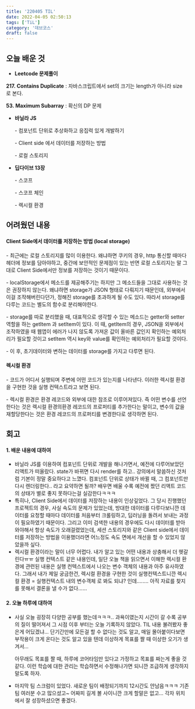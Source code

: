 ```yaml
---
title: '220405 TIL'
date: 2022-04-05 02:50:13
tags: ['TiL']
category: '데브코스'
draft: false
---
```


## 오늘 배운 것

- **Leetcode 문제풀이**

**217. Contains Duplicate** : 자바스크립트에서 set의 크기는 length가 아니라 size로 본다.

**53. Maximum Subarray** : 확신의 DP 문제

- **바닐라 JS**

  \- 컴포넌트 단위로 추상화하고 응집력 있게 개발하기

  \- Client side 에서 데이터를 저장하는 방법

  \- 로컬 스토리지

- **딥다이브 13장**

  \- 스코프

  \- 스코프 체인

  \- 렉시컬 환경

## 어려웠던 내용

#### Client Side에서 데이터를 저장하는 방법 (local storage)

\- 최근에는 로컬 스토리지를 많이 이용한다. 왜냐하면 쿠키의 경우, http 통신할 때마다 헤더에 정보를 담아야하고, 중간에 보안적인 문제점이 있는 반면 로컬 스토리지는 말 그대로 Client Side에서만 정보를 저장하는 것이기 때문이다.

\- localStorage에서 메소드를 제공해주기는 하지만 그 메소드들을 그대로 사용하는 것은 권장하지 않는다. 왜냐하면 storage가 JSON 형태로 다뤄지기 때문인데, 외부에서 이걸 조작해버린다던가, 정해진 storage를 초과하게 될 수도 있다. 따라서 storage를 다루는 코드는 별도의 함수로 분리해야한다.

\- storage를 따로 분리했을 때, 대표적으로 생각할 수 있는 메소드는 getter와 setter 역할을 하는 getItem 과 setItem이 있다. 이 때, getItem의 경우, JSON을 외부에서 조작하였을 때 웹앱이 에러가 나지 않도록 가져온 값이 올바른 값인지 확인하는 예외처리가 필요할 것이고 setItem 역시 key와 value를 확인하는 예외처리가 필요할 것이다.

\- 이 후, 초기데이터와 변하는 데이터를 storage를 가지고 다루면 된다.

#### 렉시컬 환경

\- 코드가 어디서 실행되며 주변에 어떤 코드가 있는지를 나타낸다. 이러한 렉시컬 환경을 구현한 것을 실행 컨텍스트라고 보면 된다.

\- 렉시컬 환경은 환경 레코드와 외부에 대한 참조로 이루어져있다. 즉 어떤 변수를 선언한다는 것은 렉시컬 환경의환경 레코드의 프로퍼티를 추가한다는 말이고, 변수의 값을 재할당한다는 것은 환경 레코드의 프로퍼티를 변경한다로 생각하면 된다.

## 회고

#### 1\. 배운 내용에 대하여

- 바닐라 JS를 이용하여 컴포넌트 단위로 개발을 해나가면서, 예전에 다루어보았던 리액트가 떠올랐다. state가 바뀌면 다시 render를 하고.. 강의에서 말씀하신 것처럼 기본이 정말 중요하다고 느꼈다. 컴포넌트 단위로 상태가 바뀔 때, 그 컴포넌트만 다시 렌더링한다.. 라고 요약하면 될까? 배우면 배울 수록 예전에 짰던 리액트 코드의 상태가 별로 좋지 못하다는걸 실감한다ㅋㅋㅋ
- 특히나, Client Side에서 데이터를 저장하는 내용이 인상깊었다. 그 당시 진행했던 프로젝트의 경우, 사실 속도의 문제가 있었는데, 방대한 데이터를 다루다보니깐 데이터를 요청할 때마다 데이터를 처음부터 크롤링하고, 딥러닝을 돌려서 보내는 과정이 필요하였기 때문이다. 그리고 이미 검색한 내용의 경우에도 다시 데이터를 받아와야해서 항상 속도가 오래걸렸었는데, 세션 스토리지와 같은 Client side에서 데이터를 저장하는 방법을 이용했더라면 어느정도 속도 면에서 개선을 할 수 있었지 않았을까 싶다.
- 렉시컬 환경이라는 말이 너무 어렵다. 내가 알고 있는 어떤 내용과 상충해서 더 헷갈린다ㅠㅠ 실행 컨텍스트 같은 내용인데, 일단 오늘 책을 읽으면서 이해한 렉시컬 환경에 관련된 내용은 실행 컨텍스트에서 나오는 변수 객체의 내용과 아주 유사하였다. 그래서 내가 제일 궁금한건, 렉시컬 환경을 구현한 것이 실행컨텍스트니깐 렉시컬 환경 = 실행컨텍스트 내의 변수객체 로 봐도 되냐? 인데........ 아직 자료를 찾지를 못해서 결론을 낼 수가 없다......

#### 2\. 오늘 하루에 대하여

- 사실 오늘 굉장히 다양한 공부를 했는데ㅋㅋㅋ.. 과욕이였는지 시간이 갈 수록 공부의 질이 떨어져서 그 시점 이후 부터는 오늘 기록하지 않았다. TIL 내용 불려봤자 좋은게 어딨겠냐... 단기간만에 모든걸 할 수 없다는 것도 알고, 매일 몰아붙이다보면 부작용이 크게 온다는 것도 알고 있을 텐데 이상하게 목표를 짤 때 이상한 오기가 생겨서...

  아무래도 목표를 짤 때, 하루에 코어타임만 있다고 가정하고 목표를 짜는게 좋을 것 같다. 이런 학습에 대한 관리는 학습하면서 수정해나가면 되니깐 조급하게 생각하지 말도록 하자.

- 마지막 팀 스크럼이 있었다. 새로운 팀이 배정되기까지 12시간도 안남음ㅋㅋㅋ 기존팀 여러분 수고 많으셨고~ 어짜피 길게 볼 사이니깐 크게 할말은 없고... 각자 위치에서 잘 성장하셨으면 좋겠다.
